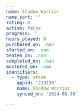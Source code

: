 ```yaml
---
name: Shadow Warrior
name_sort: ''
rating: 0
active: false
progress: ''
hours_played: 0
purchased_on: .nan
started_on: .nan
beaten_on: .nan
completed_on: .nan
mastered_on: .nan
identifiers:
  - type: steam
    appid: '233130'
    name: Shadow Warrior
    synced_on: '2024-08-30'

---
```

